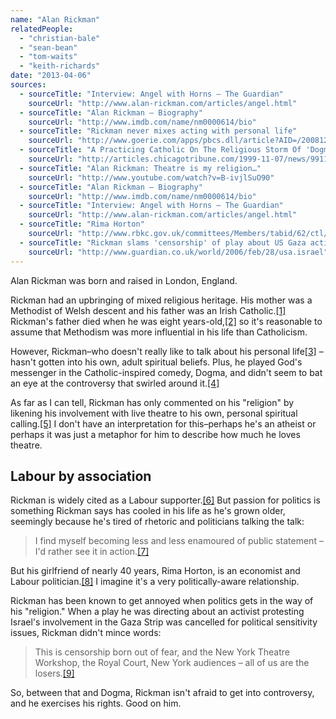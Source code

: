 ```yaml
---
name: "Alan Rickman"
relatedPeople:
  - "christian-bale"
  - "sean-bean"
  - "tom-waits"
  - "keith-richards"
date: "2013-04-06"
sources:
  - sourceTitle: "Interview: Angel with Horns – The Guardian"
    sourceUrl: "http://www.alan-rickman.com/articles/angel.html"
  - sourceTitle: "Alan Rickman – Biography"
    sourceUrl: "http://www.imdb.com/name/nm0000614/bio"
  - sourceTitle: "Rickman never mixes acting with personal life"
    sourceUrl: "http://www.goerie.com/apps/pbcs.dll/article?AID=/20081215/ENTERTAINMENT0702/312159963/-1/ENTERTAINMENT07"
  - sourceTitle: "A Practicing Catholic On The Religious Storm Of 'Dogma.'"
    sourceUrl: "http://articles.chicagotribune.com/1999-11-07/news/9911070455_1_jason-mewes-and-smith-dogma-catholic-league"
  - sourceTitle: "Alan Rickman: Theatre is my religion…"
    sourceUrl: "http://www.youtube.com/watch?v=B-ivjlSuO90"
  - sourceTitle: "Alan Rickman – Biography"
    sourceUrl: "http://www.imdb.com/name/nm0000614/bio"
  - sourceTitle: "Interview: Angel with Horns – The Guardian"
    sourceUrl: "http://www.alan-rickman.com/articles/angel.html"
  - sourceTitle: "Rima Horton"
    sourceUrl: "http://www.rbkc.gov.uk/committees/Members/tabid/62/ctl/ViewCMIS_Person/mid/384/id/212/Default.aspx"
  - sourceTitle: "Rickman slams 'censorship' of play about US Gaza activist"
    sourceUrl: "http://www.guardian.co.uk/world/2006/feb/28/usa.israel"
---
```


Alan Rickman was born and raised in London, England.

Rickman had an upbringing of mixed religious heritage. His mother was a Methodist of Welsh descent and his father was an Irish Catholic.<a class="source-citation" href="http://www.alan-rickman.com/articles/angel.html" title="Interview: Angel with Horns – The Guardian">[1]</a> Rickman's father died when he was eight years-old,<a class="source-citation" href="http://www.imdb.com/name/nm0000614/bio" title="Alan Rickman – Biography">[2]</a> so it's reasonable to assume that Methodism was more influential in his life than Catholicism.

However, Rickman–who doesn't really like to talk about his personal life<a class="source-citation" href="http://www.goerie.com/apps/pbcs.dll/article?AID=/20081215/ENTERTAINMENT0702/312159963/-1/ENTERTAINMENT07" title="Rickman never mixes acting with personal life">[3]</a> –hasn't gotten into his own, adult spiritual beliefs. Plus, he played God's messenger in the Catholic-inspired comedy, Dogma, and didn't seem to bat an eye at the controversy that swirled around it.<a class="source-citation" href="http://articles.chicagotribune.com/1999-11-07/news/9911070455_1_jason-mewes-and-smith-dogma-catholic-league" title="A Practicing Catholic On The Religious Storm Of &apos;Dogma.&apos;">[4]</a>

As far as I can tell, Rickman has only commented on his "religion" by likening his involvement with live theatre to his own, personal spiritual calling.<a class="source-citation" href="http://www.youtube.com/watch?v=B-ivjlSuO90" title="Alan Rickman: Theatre is my religion…">[5]</a> I don't have an interpretation for this–perhaps he's an atheist or perhaps it was just a metaphor for him to describe how much he loves theatre.


## Labour by association

Rickman is widely cited as a Labour supporter.<a class="source-citation" href="http://www.imdb.com/name/nm0000614/bio" title="Alan Rickman – Biography">[6]</a> But passion for politics is something Rickman says has cooled in his life as he's grown older, seemingly because he's tired of rhetoric and politicians talking the talk:

>I find myself becoming less and less enamoured of public statement – I'd rather see it in action.<a class="source-citation" href="http://www.alan-rickman.com/articles/angel.html" title="Interview: Angel with Horns – The Guardian">[7]</a>

But his girlfriend of nearly 40 years, Rima Horton, is an economist and Labour politician.<a class="source-citation" href="http://www.rbkc.gov.uk/committees/Members/tabid/62/ctl/ViewCMIS_Person/mid/384/id/212/Default.aspx" title="Rima Horton">[8]</a> I imagine it's a very politically-aware relationship.

Rickman has been known to get annoyed when politics gets in the way of his "religion." When a play he was directing about an activist protesting Israel's involvement in the Gaza Strip was cancelled for political sensitivity issues, Rickman didn't mince words:

>This is censorship born out of fear, and the New York Theatre Workshop, the Royal Court, New York audiences – all of us are the losers.<a class="source-citation" href="http://www.guardian.co.uk/world/2006/feb/28/usa.israel" title="Rickman slams &apos;censorship&apos; of play about US Gaza activist">[9]</a>

So, between that and Dogma, Rickman isn't afraid to get into controversy, and he exercises his rights. Good on him.